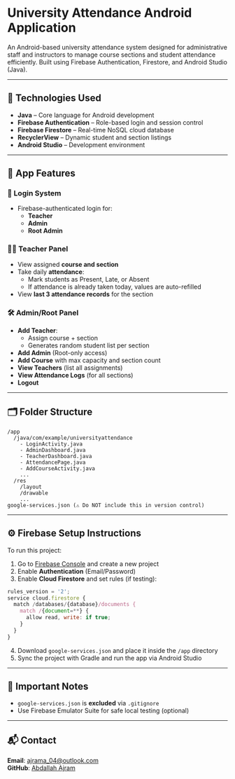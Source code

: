 
# University Attendance Android Application

An Android-based university attendance system designed for administrative staff and instructors to manage course sections and student attendance efficiently. Built using Firebase Authentication, Firestore, and Android Studio (Java).

---

## 🔧 Technologies Used

- **Java** – Core language for Android development
- **Firebase Authentication** – Role-based login and session control
- **Firebase Firestore** – Real-time NoSQL cloud database
- **RecyclerView** – Dynamic student and section listings
- **Android Studio** – Development environment

---

## 📱 App Features

### 🔐 Login System
- Firebase-authenticated login for:
  - **Teacher**
  - **Admin**
  - **Root Admin**

### 🧑‍🏫 Teacher Panel
- View assigned **course and section**
- Take daily **attendance**:
  - Mark students as Present, Late, or Absent
  - If attendance is already taken today, values are auto-refilled
- View **last 3 attendance records** for the section

### 🛠️ Admin/Root Panel
- **Add Teacher**:
  - Assign course + section
  - Generates random student list per section
- **Add Admin** (Root-only access)
- **Add Course** with max capacity and section count
- **View Teachers** (list all assignments)
- **View Attendance Logs** (for all sections)
- **Logout**

---

## 🗂️ Folder Structure

```
/app
  /java/com/example/universityattendance
    - LoginActivity.java
    - AdminDashboard.java
    - TeacherDashboard.java
    - AttendancePage.java
    - AddCourseActivity.java
    ...
  /res
    /layout
    /drawable
    ...
google-services.json (⚠️ Do NOT include this in version control)
```

---

## ⚙️ Firebase Setup Instructions

To run this project:

1. Go to [Firebase Console](https://console.firebase.google.com/) and create a new project
2. Enable **Authentication** (Email/Password)
3. Enable **Cloud Firestore** and set rules (if testing):

```js
rules_version = '2';
service cloud.firestore {
  match /databases/{database}/documents {
    match /{document=**} {
      allow read, write: if true;
    }
  }
}
```

4. Download `google-services.json` and place it inside the `/app` directory
5. Sync the project with Gradle and run the app via Android Studio

---

## 🔐 Important Notes

- `google-services.json` is **excluded** via `.gitignore`
- Use Firebase Emulator Suite for safe local testing (optional)

---

## 📬 Contact

**Email**: [ajrama_04@outlook.com](mailto:ajrama_04@outlook.com)  
**GitHub**: [Abdallah Ajram](https://github.com/)
